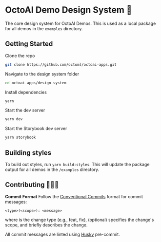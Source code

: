 # OctoAI Demo Design System 🐙

The core design system for OctoAI Demos. This is used as a local package for all demos in the `examples` directory.

## Getting Started

Clone the repo

```bash
git clone https://github.com/octoml/octoai-apps.git
```

Navigate to the design system folder

```bash
cd octoai-apps/design-system
```

Install dependencies

```bash
yarn
```

Start the dev server

```bash
yarn dev
```

Start the Storybook dev server

```bash
yarn storybook
```

## Building styles

To build out styles, run `yarn build:styles`. This will update the package output for all demos in the `/examples` directory.

## Contributing 👨🏽‍💻

**Commit Format** Follow the [Conventional Commits](https://www.conventionalcommits.org/en/v1.0.0/) format for commit messages:

```vim
<type>(<scope>): <message>
```

where <type> is the change type (e.g., feat, fix), <scope> (optional) specifies the change's scope, and <message> briefly describes the change.

All commit messages are linted using [Husky](https://typicode.github.io/husky/) pre-commit.
